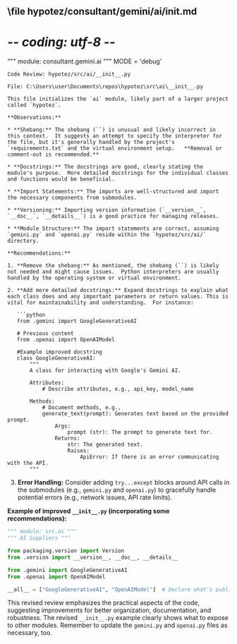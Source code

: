 ## \file hypotez/consultant/gemini/ai/__init__.md
# -*- coding: utf-8 -*-

""" module: consultant.gemini.ai """
MODE = 'debug'
```
Code Review: hypotez/src/ai/__init__.py

File: C:\Users\user\Documents\repos\hypotez\src\ai\__init__.py

This file initializes the `ai` module, likely part of a larger project called `hypotez`.

**Observations:**

* **Shebang:** The shebang (``) is unusual and likely incorrect in this context.  It suggests an attempt to specify the interpreter for the file, but it's generally handled by the project's `requirements.txt` and the virtual environment setup.   **Removal or comment-out is recommended.**

* **Docstrings:** The docstrings are good, clearly stating the module's purpose.  More detailed docstrings for the individual classes and functions would be beneficial.

* **Import Statements:** The imports are well-structured and import the necessary components from submodules.

* **Versioning:** Importing version information (`__version__`, `__doc__`, `__details__`) is a good practice for managing releases.

* **Module Structure:** The import statements are correct, assuming `gemini.py` and `openai.py` reside within the `hypotez/src/ai/` directory.

**Recommendations:**

1. **Remove the shebang:** As mentioned, the shebang (``) is likely not needed and might cause issues.  Python interpreters are usually handled by the operating system or virtual environment.

2. **Add more detailed docstrings:** Expand docstrings to explain what each class does and any important parameters or return values. This is vital for maintainability and understanding.  For instance:

   ```python
   from .gemini import GoogleGenerativeAI
   
   # Previous content
   from .openai import OpenAIModel

   #Example improved docstring
   class GoogleGenerativeAI:
       """
       A class for interacting with Google's Gemini AI.
   
       Attributes:
           # Describe attributes, e.g., api_key, model_name
   
       Methods:
           # Document methods, e.g.,
           generate_text(prompt): Generates text based on the provided prompt.
               Args:
                   prompt (str): The prompt to generate text for.
               Returns:
                   str: The generated text.
                   Raises:
                       ApiError: If there is an error communicating with the API.
       """
   ```

3. **Error Handling:**  Consider adding `try...except` blocks around API calls in the submodules (e.g., `gemini.py` and `openai.py`) to gracefully handle potential errors (e.g., network issues, API rate limits).


**Example of improved `__init__.py` (incorporating some recommendations):**

```python
""" module: src.ai """
""" AI Suppliers """

from packaging.version import Version
from .version import __version__, __doc__, __details__

from .gemini import GoogleGenerativeAI
from .openai import OpenAIModel

__all__ = ["GoogleGenerativeAI", "OpenAIModel"]  # Declare what's public


```

This revised review emphasizes the practical aspects of the code, suggesting improvements for better organization, documentation, and robustness.  The revised `__init__.py` example clearly shows what to expose to other modules. Remember to update the `gemini.py` and `openai.py` files as necessary, too.
```